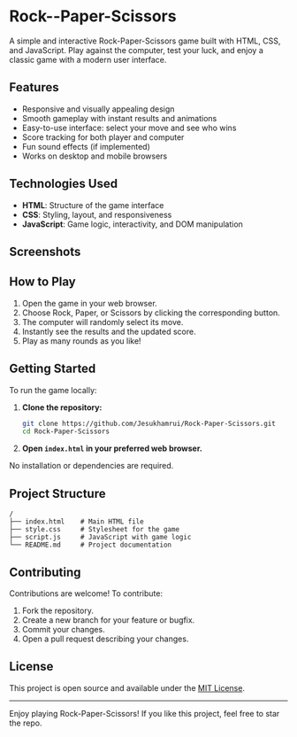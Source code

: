 # Rock--Paper-Scissors


A simple and interactive Rock-Paper-Scissors game built with HTML, CSS, and JavaScript. Play against the computer, test your luck, and enjoy a classic game with a modern user interface.

## Features

- Responsive and visually appealing design
- Smooth gameplay with instant results and animations
- Easy-to-use interface: select your move and see who wins
- Score tracking for both player and computer
- Fun sound effects (if implemented)
- Works on desktop and mobile browsers

## Technologies Used

- **HTML**: Structure of the game interface
- **CSS**: Styling, layout, and responsiveness
- **JavaScript**: Game logic, interactivity, and DOM manipulation

## Screenshots



## How to Play

1. Open the game in your web browser.
2. Choose Rock, Paper, or Scissors by clicking the corresponding button.
3. The computer will randomly select its move.
4. Instantly see the results and the updated score.
5. Play as many rounds as you like!

## Getting Started

To run the game locally:

1. **Clone the repository:**
   ```bash
   git clone https://github.com/Jesukhamrui/Rock-Paper-Scissors.git
   cd Rock-Paper-Scissors
   ```
2. **Open `index.html` in your preferred web browser.**

No installation or dependencies are required.

## Project Structure

```plaintext
/
├── index.html    # Main HTML file
├── style.css     # Stylesheet for the game
├── script.js     # JavaScript with game logic
└── README.md     # Project documentation
```

## Contributing

Contributions are welcome! To contribute:

1. Fork the repository.
2. Create a new branch for your feature or bugfix.
3. Commit your changes.
4. Open a pull request describing your changes.

## License

This project is open source and available under the [MIT License](LICENSE).

---

Enjoy playing Rock-Paper-Scissors! If you like this project, feel free to star the repo.
